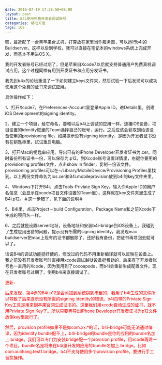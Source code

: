 ```yaml
---
date: 2016-07-19 17:38:50+08:00
layout: post
title: B4i使用免费开发者调试账号
categories: 移动开发
tags: iOS
---
```

 
嗯，最近配了一台黑苹果台式机，打算放在家里当作服务器，可以运行b4i的Buildserver。这样以后到学校，我可以直接在笔记本的windows系统上完成开发，而基本不用进OS X。

我的开发者账号已经过期了，但是苹果自Xcode7以后就支持普通用户免费真机调试应用。这个过程同样有用到开发证书和应用分发证书。

我先到b4x的论坛重温了一下如何建立keys文件夹，然后试验一下后发现可以成功使用这个免费的证书来调试应用。

具体操作如下：

1、打开Xcode7，在Preferences-Account里登录Apple ID。进Details里，创建iOS Development的signing identity。

2、建立一个项目，给它命名，要和以后b4i上调试的应用一样。连接iOS设备，项目设置的identity框里的Team选择自己的账号，运行。之后应该会获取到给该设备使用的provisioning file。如果提示没有signing identity，是因为开发者证书没有在钥匙串里，试试重启电脑。

3、打开Mac的钥匙串应用。导出已有的iPhone Developer开发者证书为.cer。同时备份所有证书一份，可以保存为.p12。到Xcode账号设置详情里，右键你要用的provisioning profiles文件，点击show in finder，复制一份该文件。provisioning profiles可以在~/Library/MobileDevice/Provisioning Profiles里找到。以上两份文件命名为ios.cer和B4i.mobileprovision放到b4i的key文件夹里。

4、Windows下打开B4i，点击Tools-Priviate Sign Key，输入你Apple ID的用户名信息（会显示在xcode项目文件设置的Team里），这样就在key文件夹里生成了B4i.p12。＃这一步错了，见下面的说明＃

5、B4i里，点击Project－build Configuration，Package Name和之前Xcode下生成的项目名一样。

6、之后就是设置server地址，设备地址和安装b4i-bridge到iOS设备上。我碰到了生成应用出错的问题，提示没有所需的signing identity。我发现mac buildserver把mac上现有的证书都删除了。还好我有备份，把证书再导回去就可以了。

话说B4i的调试功能挺好使的，修改过的代码不用重新编译就可以反映在设备上。我之前没有开发者账号时直接用xcode调试越狱设备挺费劲的，后来有了开发者账号也一直用的Xcode，因为我用到了cocoapods，而b4i会重新生成配置文件。现在开发者账号过期了，倒用b4i来直接调试了。

<p style="color:red;"> 更新:</p>

<p style="color:red;"> 后来发现，第4步的B4i.p12是会添加到系统钥匙串里的，我用了b4i生成的文件所以导致了后来提示没有所需的signing identity的错误。b4i自带的Priviate Sign Key工具是用来到苹果官网生成证书的。这里我们用xcode自动生成的证书，就不用Priviate Sign Key了。所以只要再导出iPhone Developer开发者证书为p12文件放倒key里就行了。</p>

<p style="color:red;"> 然后，provision profile如果不是如com.xx.*的话，b4i-bridge可能无法通过编译，因为identify bundle配不上，b4i-bridge的bundle是你的应用的bundle名加上.bridge。我们可以专门为安装bridge配一个provision profile，用xcode再建一个项目，bundle名是将来在b4i里开发的应用的bundle名加上.bridge。比如com.xulihang.test1.bridge。b4i不支持使用多个provision profile，要进行手工替换操作。</p>